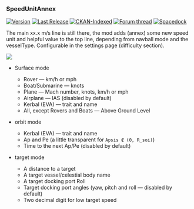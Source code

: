 ### SpeedUnitAnnex
[![Version](https://img.shields.io/github/release/yalov/SpeedUnitAnnex.svg?label=Version&colorB=4CC61E)](https://github.com/yalov/SpeedUnitAnnex/releases)
[![Last Release](https://img.shields.io/github/release-date/yalov/speedunitannex.svg?label=Last%20Release&colorB=99C611)](https://github.com/yalov/SpeedUnitAnnex/releases)
[![CKAN-Indexed](https://img.shields.io/badge/CKAN-Indexed-yellowgreen.svg)](https://github.com/KSP-CKAN/CKAN)
[![Forum thread](https://img.shields.io/badge/Link-Forum%20thread-blue.svg)](https://forum.kerbalspaceprogram.com/index.php?/topic/169611-*)
[![Spacedock](https://img.shields.io/badge/Link-Spacedock-blue.svg)](https://spacedock.info/mod/1662/Speed%20Unit%20Annex)

The main xx.x m/s line is still there, the mod adds (annex) some new speed unit and helpful value to the top line, depending from navball mode and the vesselType. Configurable in the settings page (difficulty section).

![](https://i.imgur.com/TTaKyCZ.jpg)

 * Surface mode
   * Rover — km/h or mph
   * Boat/Submarine — knots 
   * Plane — Mach number, knots, km/h or mph
   * Airplane — IAS (disabled by default)
   * Kerbal (EVA) — trait and name
   * All, except Rovers and Boats — Above Ground Level

 * orbit mode
   * Kerbal (EVA) — trait and name
   * Ap and Pe (a little transparent for `Apsis ∉ (0, R_soi)`)
   * Time to the next Ap/Pe (disabled by default)

 * target mode
   * A distance to a target
   * A target vessel/celestial body name
   * A target docking port Roll
   * Target docking port angles (yaw, pitch and roll — disabled by default)
   * Two decimal digit for low target speed
